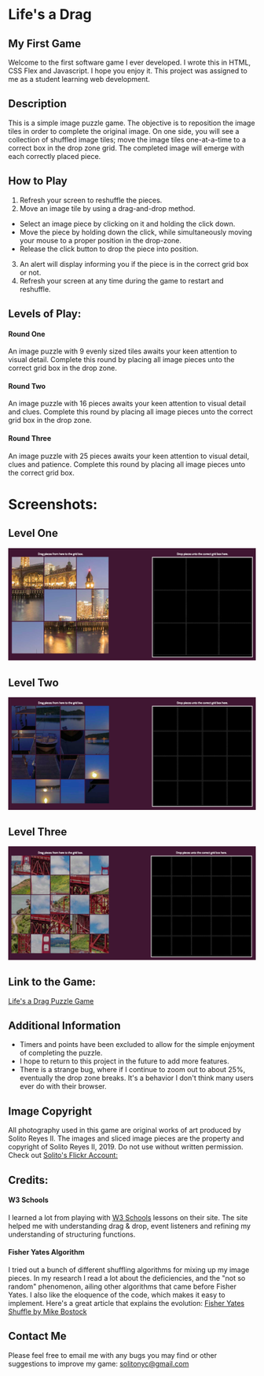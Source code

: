 # Life's a Drag
## My First Game
Welcome to the first software game I ever developed. I wrote this in HTML, CSS Flex and Javascript. I hope you enjoy it. This project was assigned to me as a student learning web development.

## Description
This is a simple image puzzle game. The objective is to reposition the image tiles in order to complete the original image. On one side, you will see a collection of shuffled image tiles; move the image tiles one-at-a-time to a correct box in the drop zone grid. The completed image will emerge with each correctly placed piece.

## How to Play
1. Refresh your screen to reshuffle the pieces. 
2. Move an image tile by using a drag-and-drop method. 
  * Select an image piece by clicking on it and holding the click down. 
  * Move the piece by holding down the click, while simultaneously moving your mouse to a proper position in the drop-zone. 
  * Release the click button to drop the piece into position. 
3. An alert will display informing you if the piece is in the correct grid box or not. 
4. Refresh your screen at any time during the game to restart and reshuffle.

## Levels of Play:
#### Round One
An image puzzle with 9 evenly sized tiles awaits your keen attention to visual detail. Complete this round by placing all image pieces unto the correct grid box in the drop zone.

#### Round Two
An image puzzle with 16 pieces awaits your keen attention to visual detail and clues. Complete this round by placing all image pieces unto the correct grid box in the drop zone.

#### Round Three
An image puzzle with 25 pieces awaits your keen attention to visual detail, clues and patience. Complete this round by placing all image pieces unto the correct grid box.

# Screenshots:
## Level One
![Level One Screen Shot](images/readme/screenshot-level-one.png)

## Level Two
![Level Two Screen Shot](images/readme/screenshot-level-two.png)

## Level Three
![Level Three Screen Shot](images/readme/screenshot-level-three.png)

## Link to the Game:
[Life's a Drag Puzzle Game](https://solitonyc.github.io/puzzle-game/)

## Additional Information
* Timers and points have been excluded to allow for the simple enjoyment of completing the puzzle. 
* I hope to return to this project in the future to add more features. 
* There is a strange bug, where if I continue to zoom out to about 25%, eventually the drop zone breaks. It's a behavior I don't think many users ever do with their browser. 

## Image Copyright
All photography used in this game are original works of art produced by Solito Reyes II. The images and sliced image pieces are the property and copyright of Solito Reyes II, 2019. Do not use without written permission. Check out [Solito's Flickr Account:](https://www.flickr.com/people/solitoreyes/)

## Credits:
#### W3 Schools
I learned a lot from playing with [W3 Schools](https://www.w3schools.com/) lessons on their site. The site helped me with understanding drag & drop, event listeners and refining my understanding of structuring functions. 

#### Fisher Yates Algorithm
I tried out a bunch of different shuffling algorithms for mixing up my image pieces. In my research I read a lot about the deficiencies, and the "not so random" phenomenon, ailing other algorithms that came before Fisher Yates. I also like the eloquence of the code, which makes it easy to implement. Here's a great article that explains the evolution: [Fisher Yates Shuffle by Mike Bostock](https://bost.ocks.org/mike/shuffle/)

## Contact Me
Please feel free to email me with any bugs you may find or other suggestions to improve my game: solitonyc@gmail.com
